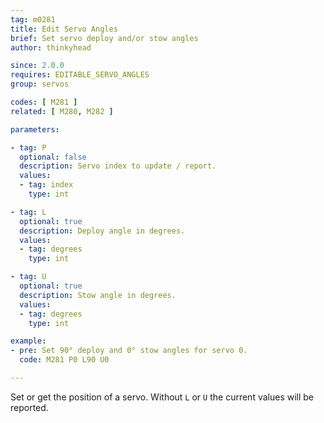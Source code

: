 ```yaml
---
tag: m0281
title: Edit Servo Angles
brief: Set servo deploy and/or stow angles
author: thinkyhead

since: 2.0.0
requires: EDITABLE_SERVO_ANGLES
group: servos

codes: [ M281 ]
related: [ M280, M282 ]

parameters:

- tag: P
  optional: false
  description: Servo index to update / report.
  values:
  - tag: index
    type: int

- tag: L
  optional: true
  description: Deploy angle in degrees.
  values:
  - tag: degrees
    type: int

- tag: U
  optional: true
  description: Stow angle in degrees.
  values:
  - tag: degrees
    type: int

example:
- pre: Set 90° deploy and 0° stow angles for servo 0.
  code: M281 P0 L90 U0

---
```


Set or get the position of a servo. Without `L` or `U` the current values will be reported.
